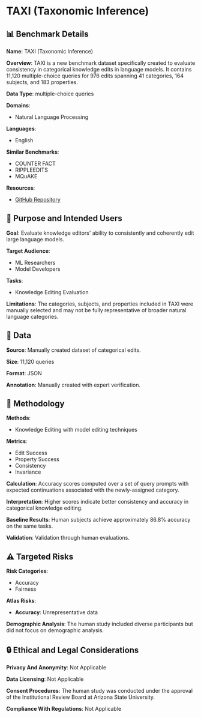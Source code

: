 # TAXI (Taxonomic Inference)

## 📊 Benchmark Details

**Name**: TAXI (Taxonomic Inference)

**Overview**: TAXI is a new benchmark dataset specifically created to evaluate consistency in categorical knowledge edits in language models. It contains 11,120 multiple-choice queries for 976 edits spanning 41 categories, 164 subjects, and 183 properties.

**Data Type**: multiple-choice queries

**Domains**:
- Natural Language Processing

**Languages**:
- English

**Similar Benchmarks**:
- COUNTER FACT
- RIPPLEEDITS
- MQuAKE

**Resources**:
- [GitHub Repository](https://github.com/derekpowell/taxi)

## 🎯 Purpose and Intended Users

**Goal**: Evaluate knowledge editors' ability to consistently and coherently edit large language models.

**Target Audience**:
- ML Researchers
- Model Developers

**Tasks**:
- Knowledge Editing Evaluation

**Limitations**: The categories, subjects, and properties included in TAXI were manually selected and may not be fully representative of broader natural language categories.

## 💾 Data

**Source**: Manually created dataset of categorical edits.

**Size**: 11,120 queries

**Format**: JSON

**Annotation**: Manually created with expert verification.

## 🔬 Methodology

**Methods**:
- Knowledge Editing with model editing techniques

**Metrics**:
- Edit Success
- Property Success
- Consistency
- Invariance

**Calculation**: Accuracy scores computed over a set of query prompts with expected continuations associated with the newly-assigned category.

**Interpretation**: Higher scores indicate better consistency and accuracy in categorical knowledge editing.

**Baseline Results**: Human subjects achieve approximately 86.8% accuracy on the same tasks.

**Validation**: Validation through human evaluations.

## ⚠️ Targeted Risks

**Risk Categories**:
- Accuracy
- Fairness

**Atlas Risks**:
- **Accuracy**: Unrepresentative data

**Demographic Analysis**: The human study included diverse participants but did not focus on demographic analysis.

## 🔒 Ethical and Legal Considerations

**Privacy And Anonymity**: Not Applicable

**Data Licensing**: Not Applicable

**Consent Procedures**: The human study was conducted under the approval of the Institutional Review Board at Arizona State University.

**Compliance With Regulations**: Not Applicable
